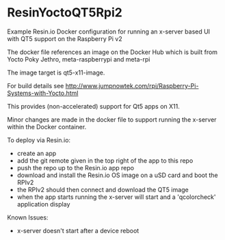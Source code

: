 # ResinYoctoQT5Rpi2

Example Resin.io Docker configuration for running an x-server based UI with QT5 support on the Raspberry Pi v2

The docker file references an image on the Docker Hub which is built from Yocto Poky Jethro, meta-raspberrypi and meta-rpi

The image target is qt5-x11-image. 

For build details see http://www.jumpnowtek.com/rpi/Raspberry-Pi-Systems-with-Yocto.html

This provides (non-accelerated) support for Qt5 apps on X11.

Minor changes are made in the docker file to support running the x-server within the Docker container.

To deploy via Resin.io:

- create an app
- add the git remote given in the top right of the app to this repo
- push the repo up to the Resin.io app repo
- download and install the Resin.io OS image on a uSD card and boot the RPIv2
- the RPIv2 should then connect and download the QT5 image
- when the app starts running the x-server will start and a 'qcolorcheck' application display

Known Issues: 

- x-server doesn't start after a device reboot
